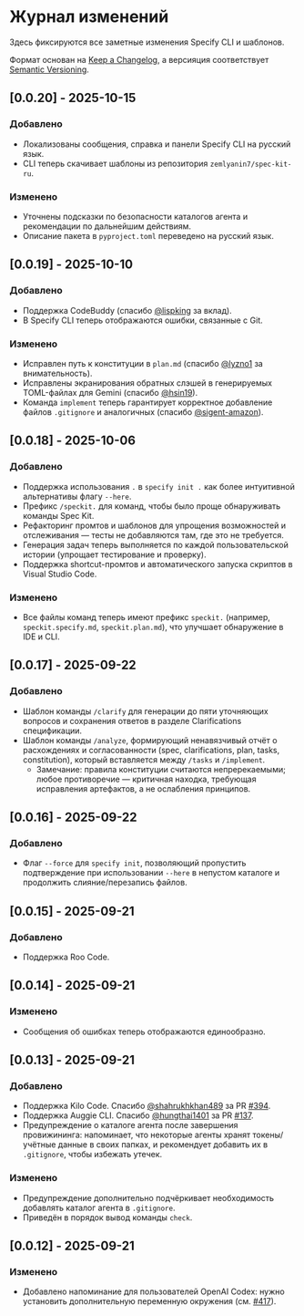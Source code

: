 # Журнал изменений

<!-- markdownlint-disable MD024 -->

Здесь фиксируются все заметные изменения Specify CLI и шаблонов.

Формат основан на [Keep a Changelog](https://keepachangelog.com/ru/1.0.0/),
а версияция соответствует [Semantic Versioning](https://semver.org/spec/v2.0.0.html).

## [0.0.20] - 2025-10-15

### Добавлено

- Локализованы сообщения, справка и панели Specify CLI на русский язык.
- CLI теперь скачивает шаблоны из репозитория `zemlyanin7/spec-kit-ru`.

### Изменено

- Уточнены подсказки по безопасности каталогов агента и рекомендации по дальнейшим действиям.
- Описание пакета в `pyproject.toml` переведено на русский язык.

## [0.0.19] - 2025-10-10

### Добавлено

- Поддержка CodeBuddy (спасибо [@lispking](https://github.com/lispking) за вклад).
- В Specify CLI теперь отображаются ошибки, связанные с Git.

### Изменено

- Исправлен путь к конституции в `plan.md` (спасибо [@lyzno1](https://github.com/lyzno1) за внимательность).
- Исправлены экранирования обратных слэшей в генерируемых TOML-файлах для Gemini (спасибо [@hsin19](https://github.com/hsin19)).
- Команда `implement` теперь гарантирует корректное добавление файлов `.gitignore` и аналогичных (спасибо [@sigent-amazon](https://github.com/sigent-amazon)).

## [0.0.18] - 2025-10-06

### Добавлено

- Поддержка использования `.` в `specify init .` как более интуитивной альтернативы флагу `--here`.
- Префикс `/speckit.` для команд, чтобы было проще обнаруживать команды Spec Kit.
- Рефакторинг промтов и шаблонов для упрощения возможностей и отслеживания — тесты не добавляются там, где это не требуется.
- Генерация задач теперь выполняется по каждой пользовательской истории (упрощает тестирование и проверку).
- Поддержка shortcut-промтов и автоматического запуска скриптов в Visual Studio Code.

### Изменено

- Все файлы команд теперь имеют префикс `speckit.` (например, `speckit.specify.md`, `speckit.plan.md`), что улучшает обнаружение в IDE и CLI.

## [0.0.17] - 2025-09-22

### Добавлено

- Шаблон команды `/clarify` для генерации до пяти уточняющих вопросов и сохранения ответов в разделе Clarifications спецификации.
- Шаблон команды `/analyze`, формирующий ненавязчивый отчёт о расхождениях и согласованности (spec, clarifications, plan, tasks, constitution), который вставляется между `/tasks` и `/implement`.
  - Замечание: правила конституции считаются непререкаемыми; любое противоречие — критичная находка, требующая исправления артефактов, а не ослабления принципов.

## [0.0.16] - 2025-09-22

### Добавлено

- Флаг `--force` для `specify init`, позволяющий пропустить подтверждение при использовании `--here` в непустом каталоге и продолжить слияние/перезапись файлов.

## [0.0.15] - 2025-09-21

### Добавлено

- Поддержка Roo Code.

## [0.0.14] - 2025-09-21

### Изменено

- Сообщения об ошибках теперь отображаются единообразно.

## [0.0.13] - 2025-09-21

### Добавлено

- Поддержка Kilo Code. Спасибо [@shahrukhkhan489](https://github.com/shahrukhkhan489) за PR [#394](https://github.com/github/spec-kit/pull/394).
- Поддержка Auggie CLI. Спасибо [@hungthai1401](https://github.com/hungthai1401) за PR [#137](https://github.com/github/spec-kit/pull/137).
- Предупреждение о каталоге агента после завершения провижининга: напоминает, что некоторые агенты хранят токены/учётные данные в своих папках, и рекомендует добавить их в `.gitignore`, чтобы избежать утечек.

### Изменено

- Предупреждение дополнительно подчёркивает необходимость добавлять каталог агента в `.gitignore`.
- Приведён в порядок вывод команды `check`.

## [0.0.12] - 2025-09-21

### Изменено

- Добавлено напоминание для пользователей OpenAI Codex: нужно установить дополнительную переменную окружения (см. [#417](https://github.com/github/spec-kit/issues/417)).
